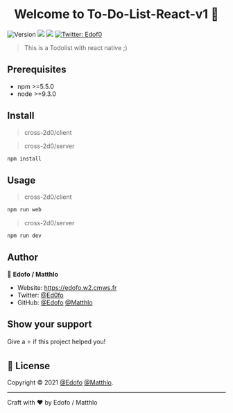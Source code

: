 <h1 align="center">Welcome to To-Do-List-React-v1 👋</h1>
<p>
  <img alt="Version" src="https://img.shields.io/badge/version-1.0.0-blue.svg?cacheSeconds=2592000" />
  <img src="https://img.shields.io/badge/npm-%3E%3D5.5.0-blue.svg" />
  <img src="https://img.shields.io/badge/node-%3E%3D9.3.0-blue.svg" />
  <a href="https://twitter.com/Ed0fo" target="_blank">
    <img alt="Twitter: Edof0" src="https://img.shields.io/twitter/follow/Edof0.svg?style=social" />
  </a>
</p>

> This is a Todolist with react native ;)

## Prerequisites

- npm >=5.5.0
- node >=9.3.0

## Install

> cross-2d0/client

> cross-2d0/server
```sh
npm install
```

## Usage

> cross-2d0/client
```sh
npm run web
```
> cross-2d0/server
```sh
npm run dev
```

## Author

👤 **Edofo / Matthlo**

* Website: https://edofo.w2.cmws.fr
* Twitter: [@Ed0fo](https://twitter.com/Ed0fo)
* GitHub: [@Edofo](https://github.com/Edofo) [@Matthlo](https://github.com/Matthlo)

## Show your support

Give a ⭐️ if this project helped you!

## 📝 License

Copyright © 2021 [@Edofo](https://github.com/Edofo) [@Matthlo](https://github.com/Matthlo).<br />

*** 
Craft with ❤️ by Edofo / Matthlo
